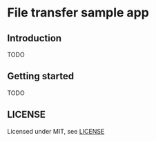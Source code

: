 # File transfer sample app

## Introduction

TODO

## Getting started

TODO

## LICENSE

Licensed under MIT, see [LICENSE](LICENSE.md)

